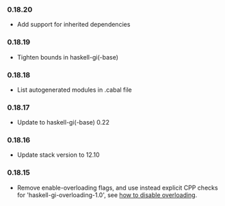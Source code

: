 ### 0.18.20

+ Add support for inherited dependencies

### 0.18.19

+ Tighten bounds in haskell-gi(-base)

### 0.18.18

+ List autogenerated modules in .cabal file

### 0.18.17

+ Update to haskell-gi(-base) 0.22

### 0.18.16

+ Update stack version to 12.10

### 0.18.15

+ Remove enable-overloading flags, and use instead explicit CPP checks for 'haskell-gi-overloading-1.0', see [how to disable overloading](https://github.com/haskell-gi/haskell-gi/wiki/Overloading\#disabling-overloading).

